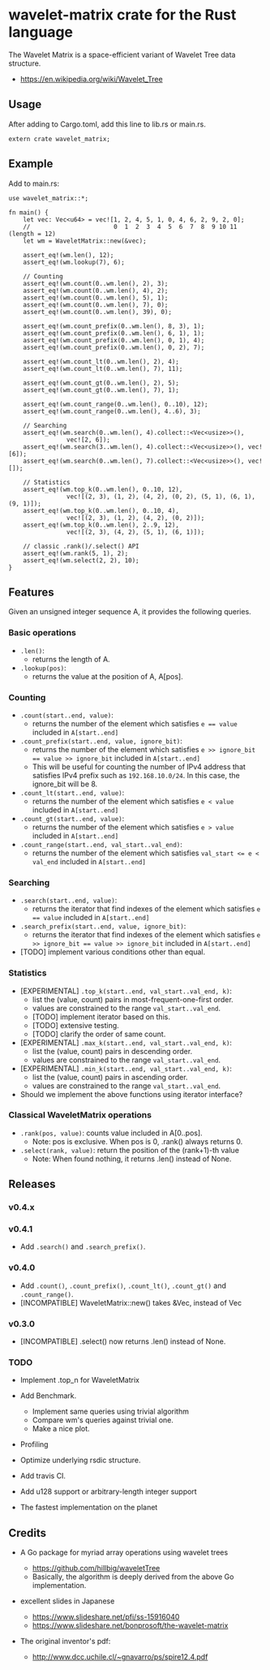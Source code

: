 # wavelet-matrix crate for the Rust language

The Wavelet Matrix is a space-efficient variant of Wavelet Tree data structure.
- https://en.wikipedia.org/wiki/Wavelet_Tree

## Usage

After adding to Cargo.toml, add this line to lib.rs or main.rs.
```
extern crate wavelet_matrix;
```

## Example

Add to main.rs:
```
use wavelet_matrix::*;

fn main() {
    let vec: Vec<u64> = vec![1, 2, 4, 5, 1, 0, 4, 6, 2, 9, 2, 0];
    //                       0  1  2  3  4  5  6  7  8  9 10 11 (length = 12)
    let wm = WaveletMatrix::new(&vec);

    assert_eq!(wm.len(), 12);
    assert_eq!(wm.lookup(7), 6);

    // Counting
    assert_eq!(wm.count(0..wm.len(), 2), 3);
    assert_eq!(wm.count(0..wm.len(), 4), 2);
    assert_eq!(wm.count(0..wm.len(), 5), 1);
    assert_eq!(wm.count(0..wm.len(), 7), 0);
    assert_eq!(wm.count(0..wm.len(), 39), 0);

    assert_eq!(wm.count_prefix(0..wm.len(), 8, 3), 1);
    assert_eq!(wm.count_prefix(0..wm.len(), 6, 1), 1);
    assert_eq!(wm.count_prefix(0..wm.len(), 0, 1), 4);
    assert_eq!(wm.count_prefix(0..wm.len(), 0, 2), 7);

    assert_eq!(wm.count_lt(0..wm.len(), 2), 4);
    assert_eq!(wm.count_lt(0..wm.len(), 7), 11);

    assert_eq!(wm.count_gt(0..wm.len(), 2), 5);
    assert_eq!(wm.count_gt(0..wm.len(), 7), 1);

    assert_eq!(wm.count_range(0..wm.len(), 0..10), 12);
    assert_eq!(wm.count_range(0..wm.len(), 4..6), 3);

    // Searching
    assert_eq!(wm.search(0..wm.len(), 4).collect::<Vec<usize>>(),
                vec![2, 6]);
    assert_eq!(wm.search(3..wm.len(), 4).collect::<Vec<usize>>(), vec![6]);
    assert_eq!(wm.search(0..wm.len(), 7).collect::<Vec<usize>>(), vec![]);

    // Statistics
    assert_eq!(wm.top_k(0..wm.len(), 0..10, 12),
                vec![(2, 3), (1, 2), (4, 2), (0, 2), (5, 1), (6, 1), (9, 1)]);
    assert_eq!(wm.top_k(0..wm.len(), 0..10, 4),
                vec![(2, 3), (1, 2), (4, 2), (0, 2)]);
    assert_eq!(wm.top_k(0..wm.len(), 2..9, 12),
                vec![(2, 3), (4, 2), (5, 1), (6, 1)]);

    // classic .rank()/.select() API
    assert_eq!(wm.rank(5, 1), 2);
    assert_eq!(wm.select(2, 2), 10);
}
```

## Features

Given an unsigned integer sequence A, it provides the following queries.

### Basic operations

- `.len()`: 
  - returns the length of A.
- `.lookup(pos)`: 
  - returns the value at the position of A, A[pos].

### Counting

- `.count(start..end, value)`:
  - returns the number of the element which satisfies `e == value` included in `A[start..end]`
- `.count_prefix(start..end, value, ignore_bit)`:
  - returns the number of the element which satisfies `e >> ignore_bit == value >> ignore_bit` included in `A[start..end]`
  - This will be useful for counting the number of IPv4 address that satisfies IPv4 prefix such as `192.168.10.0/24`. In this case, the ignore_bit will be 8.
- `.count_lt(start..end, value)`:
  - returns the number of the element which satisfies `e < value` included in `A[start..end]`
- `.count_gt(start..end, value)`:
  - returns the number of the element which satisfies `e > value` included in `A[start..end]`
- `.count_range(start..end, val_start..val_end)`:
  - returns the number of the element which satisfies `val_start <= e < val_end` included in `A[start..end]`

### Searching

- `.search(start..end, value)`:
  - returns the iterator that find indexes of the element which satisfies `e == value` included in `A[start..end]`
- `.search_prefix(start..end, value, ignore_bit)`:
  - returns the iterator that find indexes of the element which satisfies `e >> ignore_bit == value >> ignore_bit` included in `A[start..end]`
- [TODO] implement various conditions other than equal.

### Statistics

- [EXPERIMENTAL] `.top_k(start..end, val_start..val_end, k)`:
  - list the (value, count) pairs in most-frequent-one-first order.
  - values are constrained to the range `val_start..val_end`.
  - [TODO] implement iterator based on this.
  - [TODO] extensive testing.
  - [TODO] clarify the order of same count.
- [EXPERIMENTAL] `.max_k(start..end, val_start..val_end, k)`:
  - list the (value, count) pairs in descending order.
  - values are constrained to the range `val_start..val_end`.
- [EXPERIMENTAL] `.min_k(start..end, val_start..val_end, k)`:
  - list the (value, count) pairs in ascending order.
  - values are constrained to the range `val_start..val_end`.
- Should we implement the above functions using iterator interface?

### Classical WaveletMatrix operations

- `.rank(pos, value)`: counts value included in A[0..pos]. 
  - Note: pos is exclusive. When pos is 0, .rank() always returns 0.
- `.select(rank, value)`: return the position of the (rank+1)-th value
  - Note: When found nothing, it returns .len() instead of None.

## Releases 

### v0.4.x

### v0.4.1
- Add `.search()` and `.search_prefix()`.

### v0.4.0
- Add `.count()`, `.count_prefix()`, `.count_lt()`, `.count_gt()` and `.count_range()`.
- [INCOMPATIBLE] WaveletMatrix::new() takes &Vec<u64>, instead of Vec<u64>

### v0.3.0
- [INCOMPATIBLE] .select() now returns .len() instead of None.

### TODO

- Implement .top_n for WaveletMatrix
- Add Benchmark.
  - Implement same queries using trivial algorithm
  - Compare wm's queries against trivial one.
  - Make a nice plot.
- Profiling
- Optimize underlying rsdic structure.
- Add travis CI.
- Add u128 support or arbitrary-length integer support

- The fastest implementation on the planet 

## Credits

- A Go package for myriad array operations using wavelet trees
  - https://github.com/hillbig/waveletTree
  - Basically, the algorithm is deeply derived from the above Go implementation.

- excellent slides in Japanese
  - https://www.slideshare.net/pfi/ss-15916040
  - https://www.slideshare.net/bonprosoft/the-wavelet-matrix

- The original inventor's pdf:
  - http://www.dcc.uchile.cl/~gnavarro/ps/spire12.4.pdf
